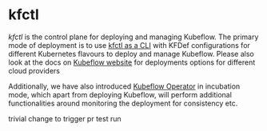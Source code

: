 # kfctl

_kfctl_ is the control plane for deploying and managing Kubeflow. The primary mode of deployment is to use [kfctl as a CLI](https://github.com/kubeflow/kfctl/tree/master/cmd/kfctl) with KFDef configurations for different Kubernetes flavours to deploy and manage Kubeflow. Please also look at the docs on [Kubeflow website](https://www.kubeflow.org/docs/started/getting-started/) for deployments options for different cloud providers

Additionally, we have also introduced [Kubeflow Operator](./operator.md) in incubation mode, which apart from deploying Kubeflow, will perform additional functionalities around monitoring the deployment for consistency etc. 

trivial change to trigger pr test run
